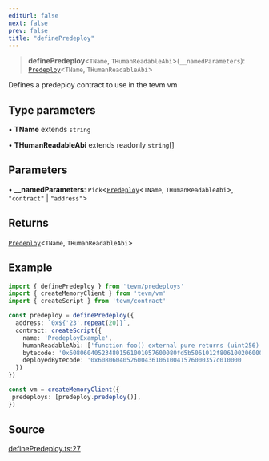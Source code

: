 ```yaml
---
editUrl: false
next: false
prev: false
title: "definePredeploy"
---
```


> **definePredeploy**\<`TName`, `THumanReadableAbi`\>(`__namedParameters`): [`Predeploy`](/reference/classes/predeploy/)\<`TName`, `THumanReadableAbi`\>

Defines a predeploy contract to use in the tevm vm

## Type parameters

• **TName** extends `string`

• **THumanReadableAbi** extends readonly `string`[]

## Parameters

• **\_\_namedParameters**: `Pick`\<[`Predeploy`](/reference/classes/predeploy/)\<`TName`, `THumanReadableAbi`\>, `"contract"` \| `"address"`\>

## Returns

[`Predeploy`](/reference/classes/predeploy/)\<`TName`, `THumanReadableAbi`\>

## Example

```ts
import { definePredeploy } from 'tevm/predeploys'
import { createMemoryClient } from 'tevm/vm'
import { createScript } from 'tevm/contract'

const predeploy = definePredeploy({
  address: `0x${'23'.repeat(20)}`,
  contract: createScript({
    name: 'PredeployExample',
    humanReadableAbi: ['function foo() external pure returns (uint256)'],
    bytecode: '0x608060405234801561001057600080fd5b5061012f806100206000396000f3fe608060405260043610610041576000357c0100',
    deployedBytecode: '0x608060405260043610610041576000357c010000
  })
})

const vm = createMemoryClient({
 predeploys: [predeploy.predeploy()],
})
```

## Source

[definePredeploy.ts:27](https://github.com/evmts/tevm-monorepo/blob/main/packages/predeploys/src/definePredeploy.ts#L27)
